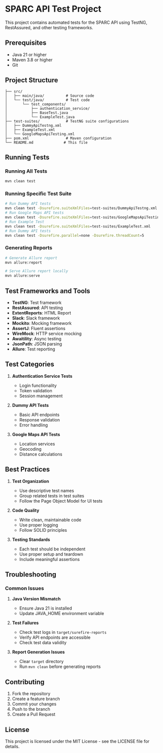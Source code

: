 # SPARC API Test Project

This project contains automated tests for the SPARC API using TestNG, RestAssured, and other testing frameworks.

## Prerequisites

- Java 21 or higher
- Maven 3.8 or higher
- Git

## Project Structure

```
├── src/
│   ├── main/java/          # Source code
│   └── test/java/          # Test code
│       └── test_components/
│           ├── authentication_service/
│           ├── BaseTest.java
│           └── ExampleTest.java
├── test-suites/            # TestNG suite configurations
│   ├── DummyApiTestng.xml
│   ├── ExampleTest.xml
│   └── GoogleMapsApiTesting.xml
├── pom.xml                 # Maven configuration
└── README.md              # This file
```

## Running Tests

### Running All Tests
```bash
mvn clean test
```

### Running Specific Test Suite
```bash
# Run Dummy API tests
mvn clean test -Dsurefire.suiteXmlFiles=test-suites/DummyApiTestng.xml
# Run Google Maps API tests
mvn clean test -Dsurefire.suiteXmlFiles=test-suites/GoogleMapsApiTesting.xml
# Run Example Test
mvn clean test -Dsurefire.suiteXmlFiles=test-suites/ExampleTest.xml
# Run Dummy API tests
mvn clean test -Dsurefire.parallel=none -Dsurefire.threadCount=5
```

### Generating Reports
```bash
# Generate Allure report
mvn allure:report

# Serve Allure report locally
mvn allure:serve
```

## Test Frameworks and Tools

- **TestNG**: Test framework
- **RestAssured**: API testing
- **ExtentReports**: HTML Report 
- **Slack**: Slack framework 
- **Mockito**: Mocking framework
- **AssertJ**: Fluent assertions
- **WireMock**: HTTP service mocking
- **Awaitility**: Async testing
- **JsonPath**: JSON parsing
- **Allure**: Test reporting

## Test Categories

1. **Authentication Service Tests**
   - Login functionality
   - Token validation
   - Session management

2. **Dummy API Tests**
   - Basic API endpoints
   - Response validation
   - Error handling

3. **Google Maps API Tests**
   - Location services
   - Geocoding
   - Distance calculations

## Best Practices

1. **Test Organization**
   - Use descriptive test names
   - Group related tests in test suites
   - Follow the Page Object Model for UI tests

2. **Code Quality**
   - Write clean, maintainable code
   - Use proper logging
   - Follow SOLID principles

3. **Testing Standards**
   - Each test should be independent
   - Use proper setup and teardown
   - Include meaningful assertions

## Troubleshooting

### Common Issues

1. **Java Version Mismatch**
   - Ensure Java 21 is installed
   - Update JAVA_HOME environment variable

2. **Test Failures**
   - Check test logs in `target/surefire-reports`
   - Verify API endpoints are accessible
   - Check test data validity

3. **Report Generation Issues**
   - Clear `target` directory
   - Run `mvn clean` before generating reports

## Contributing

1. Fork the repository
2. Create a feature branch
3. Commit your changes
4. Push to the branch
5. Create a Pull Request

## License

This project is licensed under the MIT License - see the LICENSE file for details. 
